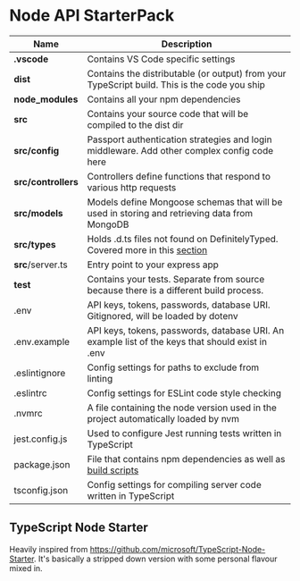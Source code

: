 # Node API StarterPack

| Name | Description |
| ------------------------ | --------------------------------------------------------------------------------------------- |
| **.vscode**              | Contains VS Code specific settings                                                            |
| **dist**                 | Contains the distributable (or output) from your TypeScript build. This is the code you ship  |
| **node_modules**         | Contains all your npm dependencies                                                            |
| **src**                  | Contains your source code that will be compiled to the dist dir                               |
| **src/config**           | Passport authentication strategies and login middleware. Add other complex config code here   |
| **src/controllers**      | Controllers define functions that respond to various http requests                            |
| **src/models**           | Models define Mongoose schemas that will be used in storing and retrieving data from MongoDB  |
| **src/types**            | Holds .d.ts files not found on DefinitelyTyped. Covered more in this [section](#type-definition-dts-files)          |
| **src**/server.ts        | Entry point to your express app                                                               |
| **test**                 | Contains your tests. Separate from source because there is a different build process.         |
| .env                     | API keys, tokens, passwords, database URI. Gitignored, will be loaded by dotenv               |
| .env.example             | API keys, tokens, passwords, database URI. An example list of the keys that should exist in .env |
| .eslintignore            | Config settings for paths to exclude from linting                                             |
| .eslintrc                | Config settings for ESLint code style checking                                                |
| .nvmrc                   | A file containing the node version used in the project automatically loaded by nvm            |
| jest.config.js           | Used to configure Jest running tests written in TypeScript                                    |
| package.json             | File that contains npm dependencies as well as [build scripts](#what-if-a-library-isnt-on-definitelytyped)                          |
| tsconfig.json            | Config settings for compiling server code written in TypeScript                               |

## TypeScript Node Starter

Heavily inspired from https://github.com/microsoft/TypeScript-Node-Starter. It's basically a stripped down version with some personal flavour mixed in.
